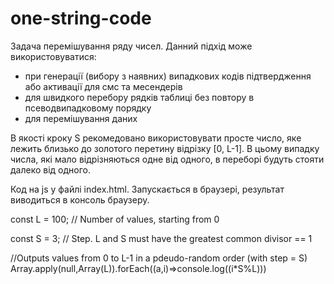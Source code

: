 # one-string-code

Задача перемішування ряду чисел.  Данний підхід може використовуватися:
- при генерації (вибору з наявних) випадкових кодів підтвердження або активації для смс та месендерів
- для швидкого перебору рядків таблиці без повтору в псеводвипадковому порядку
- для перемішування даних

В якості кроку S рекомедовано використовувати просте число, яке лежить близько до золотого перетину відрізку [0, L-1]. В цьому випадку числа, які мало відрізняються одне від одного, в переборі будуть стояти далеко від одного.

Код на js у файлі index.html. Запускається в браузері, результат виводиться в консоль браузеру.





const L = 100; // Number of values, starting from 0

const S = 3; // Step. L and S must have the greatest common divisor == 1

//Outputs values from 0 to L-1 in a pdeudo-random order (with step = S)
Array.apply(null,Array(L)).forEach((a,i)=>console.log((i*S%L)))

